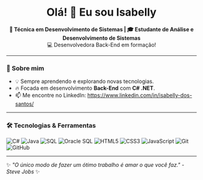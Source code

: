 <h1 align="center">Olá! 👋 Eu sou Isabelly</h1>

<p align="center">
    <strong>🚀 Técnica em Desenvolvimento de Sistemas | 🎓 Estudante de Análise e Desenvolvimento de Sistemas</strong>  
    <br>
    💻 Desenvolvedora Back-End em formação!
</p>

---

### 🚀 Sobre mim
- 💡 Sempre aprendendo e explorando novas tecnologias.  
- 🔥 Focada em desenvolvimento **Back-End** com **C# .NET**.  
- 📫 Me encontre no LinkedIn: https://www.linkedin.com/in/isabelly-dos-santos/

---

### 🛠️ Tecnologias & Ferramentas  
<p align="left">
    <img src="https://img.shields.io/badge/C%23-239120?style=for-the-badge&logo=c-sharp&logoColor=white" alt="C#"/>
    <img src="https://img.shields.io/badge/Java-007396?style=for-the-badge&logo=java&logoColor=white" alt="Java"/>
    <img src="https://img.shields.io/badge/SQL-4479A1?style=for-the-badge&logo=sql&logoColor=white" alt="SQL"/>
    <img src="https://img.shields.io/badge/Oracle_SQL-F80000?style=for-the-badge&logo=oracle&logoColor=white" alt="Oracle SQL"/>
    <img src="https://img.shields.io/badge/HTML5-E34F26?style=for-the-badge&logo=html5&logoColor=white" alt="HTML5"/>
    <img src="https://img.shields.io/badge/CSS3-1572B6?style=for-the-badge&logo=css3&logoColor=white" alt="CSS3"/>
    <img src="https://img.shields.io/badge/JavaScript-F7DF1E?style=for-the-badge&logo=javascript&logoColor=black" alt="JavaScript"/>
    <img src="https://img.shields.io/badge/Git-F05032?style=for-the-badge&logo=git&logoColor=white" alt="Git"/>
    <img src="https://img.shields.io/badge/GitHub-181717?style=for-the-badge&logo=github&logoColor=white" alt="GitHub"/>
</p>

---

✨ _"O único modo de fazer um ótimo trabalho é amar o que você faz." - Steve Jobs_ ✨
